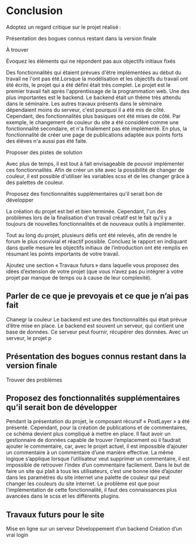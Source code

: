 

# Conclusion 


Adoptez un regard critique sur le projet réalisé : 

Présentation des bogues connus restant dans la version finale  

À trouver

Évoquez les éléments qui ne répondent pas aux objectifs initiaux fixés  

Des fonctionnalités qui étaient prévues d'être implémentées au début du travail ne l'ont pas été.Lorsque la modélisation et les objectifs du travail ont été écrits, le projet qui a été défini était très complet. Le projet est le premier travail fait après l'apprentissage de la programmation web.  Une des plus importantes est le backend. Le backend était un thème très attendu dans le séminaire. Les autres travaux présents dans le séminaire dépendaient moins du serveur, c'est pourquoi il a été mis de côté. Cependant, des fonctionnalités plus basiques ont été mises de côté. Par exemple, le changement de couleur du site a été considéré comme une fonctionnalité secondaire, et n'a finalement pas été implémenté. En plus, la fonctionnalité de créer une page de publications adaptée aux points forts des élèves n'a aussi pas été faite.

Proposer des pistes de solution  

Avec plus de temps, il est tout à fait envisageable de pouvoir implémenter ces fonctionnalités. Afin de créer un site avec la possibilité de changer de couleur, il est possible d'utiliser les variables scss et de les changer grâce à des palettes de couleur.

Proposez des fonctionnalités supplémentaires qu'il serait bon de développer 

La création du projet est bel et bien terminée. Cependant, l'un des problèmes lors de la finalisation d'un travail créatif est le fait qu'il y a toujours de nouvelles fonctionnalités et de nouveaux outils à implémenter. 

Tout au long du projet, plusieurs défis ont été relevés, afin de rendre le forum le plus convivial et réactif possible. 
Concluez le rapport en indiquant dans quelle mesure les objectifs initiaux de l’introduction ont été remplis en résumant les points importants de votre travail. 



Ajoutez une section « Travaux futurs » dans laquelle vous proposez des idées d’extension de votre projet (que vous n’avez pas pu intégrer à votre projet par manque de temps ou à cause de leur complexité).  




## Parler de ce que je prevoyais et ce que je n’ai pas fait

Chanegr la couleur 
Le backend est une des fonctionnalités qui était prévue d’être mise en place. Le backend est souvent un serveur, qui contient une base de données. Ce serveur peut fournir, récupérer des données. Avec un serveur, le projet p

## Présentation des bogues connus restant dans la version finale  
Trouver des problèmes

## Proposez des fonctionnalités supplémentaires qu’il serait bon de développer 

Pendant la présentation du projet, le composant récursif « PostLayer » a été présenté. Cependant, pour la création de publications et de commentaires, ce schéma devient plus compliqué à mettre en place. Il faut avoir un gestionnaire de données capable de trouver l’emplacement où il faudrait ajouter le commentaire, car, avec le projet actuel, il est impossible d’ajouter un commentaire à un commentaire d’une manière effective. La même logique s’applique lorsque l’utilisateur veut supprimer un commentaire, il est impossible de retrouver l’index d’un commentaire facilement.
Dans le but de faire un site qui plait à tous les utilisateurs, c’est une bonne idée d’ajouter dans les paramètres du site internet une palette de couleur qui peut changer les couleurs du site internet. Le problème est que pour l’implémentation de cette fonctionnalité, il faut des connaissances plus avancées dans le scss et les différents plugins.


## Travaux futurs pour le site

Mise en ligne sur un serveur 
Développement d’un backend
Création d’un vrai login 


